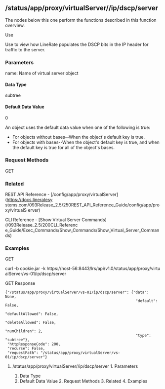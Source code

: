 ## /status/app/proxy/virtualServer/<name>/ip/dscp/server

The nodes below this one perform the functions described in this function
overview.

Use

Use to view how LineRate populates the DSCP bits in the IP header for traffic
to the server.

### Parameters

name: Name of virtual server object

#### Data Type

subtree

#### Default Data Value

0

An object uses the default data value when one of the following is true:

  * For objects without bases--When the object's default key is true.
  * For objects with bases--When the object's default key is true, and when the default key is true for all of the object's bases.

### Request Methods

GET

### Related

REST API Reference - [/config/app/proxy/virtualServer](https://docs.lineratesy
stems.com/093Release_2.5/250REST_API_Reference_Guide/config/app/proxy/virtualS
erver)

CLI Reference - [Show Virtual Server Commands](/093Release_2.5/200CLI_Referenc
e_Guide/Exec_Commands/Show_Commands/Show_Virtual_Server_Commands)

### Examples

GET

curl -b cookie.jar -k https://host-56:8443/lrs/api/v1.0/status/app/proxy/virtu
alServer/vs-01/ip/dscp/server

GET Response

    
    
    {"/status/app/proxy/virtualServer/vs-01/ip/dscp/server": {"data": None,
                                                               "default": False,
                                                               "defaultAllowed": False,
                                                               "deleteAllowed": False,
                                                               "numChildren": 2,
                                                               "type": "subtree"},
     "httpResponseCode": 200,
     "recurse": False,
     "requestPath": "/status/app/proxy/virtualServer/vs-01/ip/dscp/server"}
    

  1. /status/app/proxy/virtualServer/<name>/ip/dscp/server
    1. Parameters
      1. Data Type
      2. Default Data Value
    2. Request Methods
    3. Related
    4. Examples

